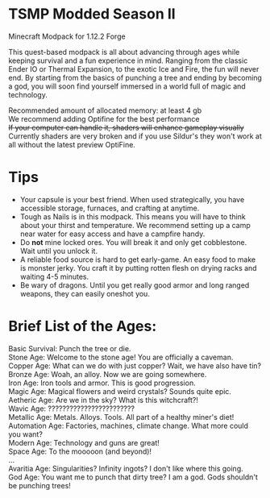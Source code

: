 # TSMP Modded Season II

Minecraft Modpack for 1.12.2 Forge  

This quest-based modpack is all about advancing through ages while keeping survival and a fun experience in mind. Ranging from the classic Ender IO or Thermal Expansion, to the exotic Ice and Fire, the fun will never end. By starting from the basics of punching a tree and ending by becoming a god, you will soon find yourself immersed in a world full of magic and technology.  

Recommended amount of allocated memory: at least 4 gb  
We recommend adding Optifine for the best performance  
~~If your computer can handle it, shaders will enhance gameplay visually~~
Currently shaders are very broken and if you use Sildur's they won't work at all without the latest preview OptiFine.

# Tips
- Your capsule is your best friend. When used strategically, you have accessible storage, furnaces, and crafting at anytime.  
- Tough as Nails is in this modpack. This means you will have to think about your thirst and temperature. We recommend setting up a camp near water for easy access and have a    campfire handy.  
- Do __not__ mine locked ores. You will break it and only get cobblestone. Wait until you unlock it.  
- A reliable food source is hard to get early-game. An easy food to make is monster jerky. You craft it by putting rotten flesh on drying racks and waiting 4-5 minutes.  
- Be wary of dragons. Until you get really good armor and long ranged weapons, they can easily oneshot you.  


# Brief List of the Ages:
Basic Survival: Punch the tree or die.  
Stone Age: Welcome to the stone age! You are officially a caveman.  
Copper Age: What can we do with just copper? Wait, we have also have tin?   
Bronze Age: Woah, an alloy. Now we are going somewhere.  
Iron Age: Iron tools and armor. This is good progression.  
Magic Age: Magical flowers and weird crystals? Sounds quite epic.   
Aetheric Age: Are we in the sky? What is this witchcraft?!  
Wavic Age: ????????????????????????  
Metallic Age: Metals. Alloys. Tools. All part of a healthy miner's diet!  
Automation Age: Factories, machines, climate change. What more could you want?  
Modern Age: Technology and guns are great!  
Space Age: To the mooooon (and beyond)!  
...  
Avaritia Age: Singularities? Infinity ingots? I don't like where this going.  
God Age: You want me to punch that dirty tree? I am a god. Gods shouldn't be punching trees!  

